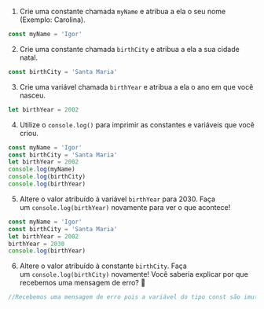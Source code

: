 1. Crie uma constante chamada `myName` e atribua a ela o seu nome (Exemplo: Carolina).

```jsx
const myName = 'Igor'
```

2. Crie uma constante chamada `birthCity` e atribua a ela a sua cidade natal.

```jsx
const birthCity = 'Santa Maria'
```

3. Crie uma variável chamada `birthYear` e atribua a ela o ano em que você nasceu.

```jsx
let birthYear = 2002
```

4. Utilize o `console.log()` para imprimir as constantes e variáveis que você criou.

```jsx
const myName = 'Igor'
const birthCity = 'Santa Maria'
let birthYear = 2002
console.log(myName)
console.log(birthCity)
console.log(birthYear)
```

5. Altere o valor atribuído à variável `birthYear` para 2030. Faça um `console.log(birthYear)` novamente para ver o que acontece!

```jsx
const myName = 'Igor'
const birthCity = 'Santa Maria'
let birthYear = 2002
birthYear = 2030
console.log(birthYear)
```

6. Altere o valor atribuído à constante `birthCity`. Faça um `console.log(birthCity)` novamente! Você saberia explicar por que recebemos uma mensagem de erro? 🤔

```jsx
//Recebemos uma mensagem de erro pois a variável do tipo const são imutaveis.
```